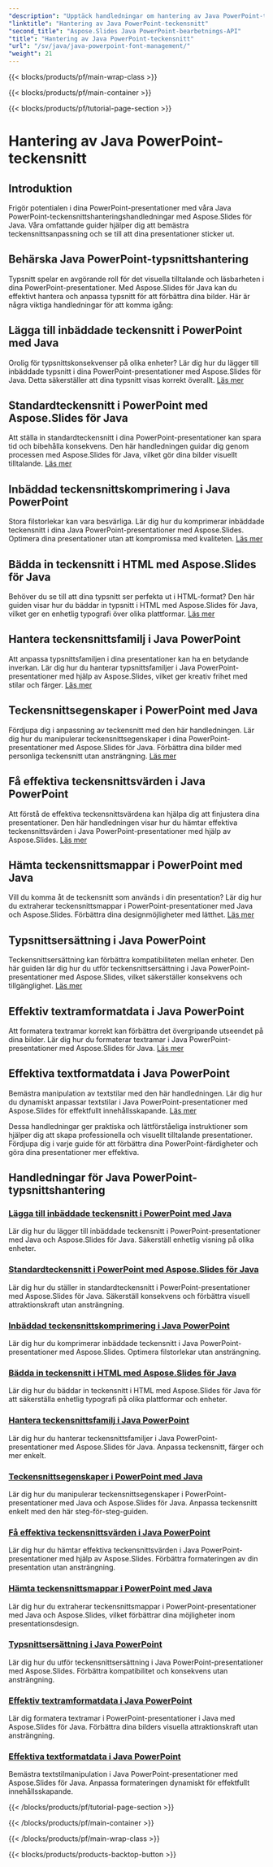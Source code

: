 ```yaml
---
"description": "Upptäck handledningar om hantering av Java PowerPoint-teckensnitt med Aspose.Slides för Java. Lär dig inbäddnings-, komprimerings- och anpassningstekniker för att förbättra presentationer."
"linktitle": "Hantering av Java PowerPoint-teckensnitt"
"second_title": "Aspose.Slides Java PowerPoint-bearbetnings-API"
"title": "Hantering av Java PowerPoint-teckensnitt"
"url": "/sv/java/java-powerpoint-font-management/"
"weight": 21
---
```


{{< blocks/products/pf/main-wrap-class >}}

{{< blocks/products/pf/main-container >}}

{{< blocks/products/pf/tutorial-page-section >}}

# Hantering av Java PowerPoint-teckensnitt

## Introduktion

Frigör potentialen i dina PowerPoint-presentationer med våra Java PowerPoint-teckensnittshanteringshandledningar med Aspose.Slides för Java. Våra omfattande guider hjälper dig att bemästra teckensnittsanpassning och se till att dina presentationer sticker ut.

## Behärska Java PowerPoint-typsnittshantering

Typsnitt spelar en avgörande roll för det visuella tilltalande och läsbarheten i dina PowerPoint-presentationer. Med Aspose.Slides för Java kan du effektivt hantera och anpassa typsnitt för att förbättra dina bilder. Här är några viktiga handledningar för att komma igång:

## Lägga till inbäddade teckensnitt i PowerPoint med Java
Orolig för typsnittskonsekvenser på olika enheter? Lär dig hur du lägger till inbäddade typsnitt i dina PowerPoint-presentationer med Aspose.Slides för Java. Detta säkerställer att dina typsnitt visas korrekt överallt. [Läs mer](./add-embedded-fonts-powerpoint-java/)

## Standardteckensnitt i PowerPoint med Aspose.Slides för Java
Att ställa in standardteckensnitt i dina PowerPoint-presentationer kan spara tid och bibehålla konsekvens. Den här handledningen guidar dig genom processen med Aspose.Slides för Java, vilket gör dina bilder visuellt tilltalande. [Läs mer](./default-fonts-powerpoint/)

## Inbäddad teckensnittskomprimering i Java PowerPoint
Stora filstorlekar kan vara besvärliga. Lär dig hur du komprimerar inbäddade teckensnitt i dina Java PowerPoint-presentationer med Aspose.Slides. Optimera dina presentationer utan att kompromissa med kvaliteten. [Läs mer](./embedded-font-compression-java-powerpoint/)

## Bädda in teckensnitt i HTML med Aspose.Slides för Java
Behöver du se till att dina typsnitt ser perfekta ut i HTML-format? Den här guiden visar hur du bäddar in typsnitt i HTML med Aspose.Slides för Java, vilket ger en enhetlig typografi över olika plattformar. [Läs mer](./embed-fonts-in-html/)

## Hantera teckensnittsfamilj i Java PowerPoint
Att anpassa typsnittsfamiljen i dina presentationer kan ha en betydande inverkan. Lär dig hur du hanterar typsnittsfamiljer i Java PowerPoint-presentationer med hjälp av Aspose.Slides, vilket ger kreativ frihet med stilar och färger. [Läs mer](./manage-font-family-java-powerpoint/)

## Teckensnittsegenskaper i PowerPoint med Java
Fördjupa dig i anpassning av teckensnitt med den här handledningen. Lär dig hur du manipulerar teckensnittsegenskaper i dina PowerPoint-presentationer med Aspose.Slides för Java. Förbättra dina bilder med personliga teckensnitt utan ansträngning. [Läs mer](./font-properties-powerpoint-java/)

## Få effektiva teckensnittsvärden i Java PowerPoint
Att förstå de effektiva teckensnittsvärdena kan hjälpa dig att finjustera dina presentationer. Den här handledningen visar hur du hämtar effektiva teckensnittsvärden i Java PowerPoint-presentationer med hjälp av Aspose.Slides. [Läs mer](./get-effective-font-values-java-powerpoint/)

## Hämta teckensnittsmappar i PowerPoint med Java
Vill du komma åt de teckensnitt som används i din presentation? Lär dig hur du extraherar teckensnittsmappar i PowerPoint-presentationer med Java och Aspose.Slides. Förbättra dina designmöjligheter med lätthet. [Läs mer](./get-fonts-folders-powerpoint-java/)

## Typsnittsersättning i Java PowerPoint
Teckensnittsersättning kan förbättra kompatibiliteten mellan enheter. Den här guiden lär dig hur du utför teckensnittsersättning i Java PowerPoint-presentationer med Aspose.Slides, vilket säkerställer konsekvens och tillgänglighet. [Läs mer](./fonts-substitution-java-powerpoint/)

## Effektiv textramformatdata i Java PowerPoint
Att formatera textramar korrekt kan förbättra det övergripande utseendet på dina bilder. Lär dig hur du formaterar textramar i Java PowerPoint-presentationer med Aspose.Slides för Java. [Läs mer](./effective-text-frame-format-data-java-powerpoint/)

## Effektiva textformatdata i Java PowerPoint
Bemästra manipulation av textstilar med den här handledningen. Lär dig hur du dynamiskt anpassar textstilar i Java PowerPoint-presentationer med Aspose.Slides för effektfullt innehållsskapande. [Läs mer](./effective-text-style-data-java-powerpoint/)

Dessa handledningar ger praktiska och lättförståeliga instruktioner som hjälper dig att skapa professionella och visuellt tilltalande presentationer. Fördjupa dig i varje guide för att förbättra dina PowerPoint-färdigheter och göra dina presentationer mer effektiva.
## Handledningar för Java PowerPoint-typsnittshantering
### [Lägga till inbäddade teckensnitt i PowerPoint med Java](./add-embedded-fonts-powerpoint-java/)
Lär dig hur du lägger till inbäddade teckensnitt i PowerPoint-presentationer med Java och Aspose.Slides för Java. Säkerställ enhetlig visning på olika enheter.
### [Standardteckensnitt i PowerPoint med Aspose.Slides för Java](./default-fonts-powerpoint/)
Lär dig hur du ställer in standardteckensnitt i PowerPoint-presentationer med Aspose.Slides för Java. Säkerställ konsekvens och förbättra visuell attraktionskraft utan ansträngning.
### [Inbäddad teckensnittskomprimering i Java PowerPoint](./embedded-font-compression-java-powerpoint/)
Lär dig hur du komprimerar inbäddade teckensnitt i Java PowerPoint-presentationer med Aspose.Slides. Optimera filstorlekar utan ansträngning.
### [Bädda in teckensnitt i HTML med Aspose.Slides för Java](./embed-fonts-in-html/)
Lär dig hur du bäddar in teckensnitt i HTML med Aspose.Slides för Java för att säkerställa enhetlig typografi på olika plattformar och enheter.
### [Hantera teckensnittsfamilj i Java PowerPoint](./manage-font-family-java-powerpoint/)
Lär dig hur du hanterar teckensnittsfamiljer i Java PowerPoint-presentationer med Aspose.Slides för Java. Anpassa teckensnitt, färger och mer enkelt.
### [Teckensnittsegenskaper i PowerPoint med Java](./font-properties-powerpoint-java/)
Lär dig hur du manipulerar teckensnittsegenskaper i PowerPoint-presentationer med Java och Aspose.Slides för Java. Anpassa teckensnitt enkelt med den här steg-för-steg-guiden.
### [Få effektiva teckensnittsvärden i Java PowerPoint](./get-effective-font-values-java-powerpoint/)
Lär dig hur du hämtar effektiva teckensnittsvärden i Java PowerPoint-presentationer med hjälp av Aspose.Slides. Förbättra formateringen av din presentation utan ansträngning.
### [Hämta teckensnittsmappar i PowerPoint med Java](./get-fonts-folders-powerpoint-java/)
Lär dig hur du extraherar teckensnittsmappar i PowerPoint-presentationer med Java och Aspose.Slides, vilket förbättrar dina möjligheter inom presentationsdesign.
### [Typsnittsersättning i Java PowerPoint](./fonts-substitution-java-powerpoint/)
Lär dig hur du utför teckensnittsersättning i Java PowerPoint-presentationer med Aspose.Slides. Förbättra kompatibilitet och konsekvens utan ansträngning.
### [Effektiv textramformatdata i Java PowerPoint](./effective-text-frame-format-data-java-powerpoint/)
Lär dig formatera textramar i PowerPoint-presentationer i Java med Aspose.Slides för Java. Förbättra dina bilders visuella attraktionskraft utan ansträngning.
### [Effektiva textformatdata i Java PowerPoint](./effective-text-style-data-java-powerpoint/)
Bemästra textstilmanipulation i Java PowerPoint-presentationer med Aspose.Slides för Java. Anpassa formateringen dynamiskt för effektfullt innehållsskapande.

{{< /blocks/products/pf/tutorial-page-section >}}

{{< /blocks/products/pf/main-container >}}

{{< /blocks/products/pf/main-wrap-class >}}

{{< blocks/products/products-backtop-button >}}